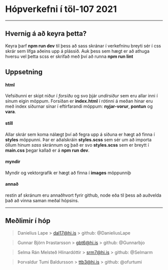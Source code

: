 # Hópverkefni í töl-107 2021
---
## Hvernig á að keyra þetta?

Keyra þarf **npm run dev** til þess að sass skránar í verkefninu breyti sér í css skrár sem lífga aðeins upp á plássið. 
Auk þess sem hægt er að athuga hversu vel þetta scss er skrifað með því að runna **npm run lint**

## Uppsetning

#### html
Vefsíðunni er skipt niður í *forsíðu* og svo þjár *undirsíður* sem eru allar inni í sínum eigin möppum. 
Forsíðan er **index.html** í rótinni á meðan hinar eru með index síðurnar sínar í eftirfarandi möppum: **nyjar-vorur**, **pontun** og **vara**.

#### stíll
Allar skrár sem koma nálægt því að fegra upp á síðuna er hægt að finna í **styles** möppunni. Þar er aðalskráin **styles.scss** sem sér um að importa öllum hinum *sass* skránnum og það er svo **styles.scss** sem er breytt í **main.css** þegar kallað er á **npm run dev**.

#### myndir
Myndir og vektorgrafík er hægt að finna í **images** möppunniþ

#### annað
restin af skránum eru annaðhvort fyrir github, node eða til þess að auðvelda það að vinna saman meðal hópsins.

---
## Meðlimir í hóp
> Danielius Lape
    > dal17@hi.is
    > github: @DanieliusLape

> Gunnar Björn Þrastarsson
    > gbt6@hi.is
    > github: @Gunnarbjo


> Selma Rán Melsteð Hlinardóttir
    > srm7@hi.is
    > github: @Selmarm

> Þorvaldur Tumi Baldursson
    > ttb3@hi.is
    > github: @ofurtumi